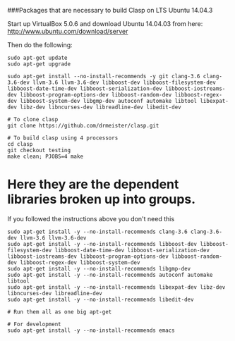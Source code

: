 ###Packages that are necessary to build Clasp on LTS Ubuntu 14.04.3

Start up VirtualBox 5.0.6 and download Ubuntu 14.04.03 from here:  http://www.ubuntu.com/download/server

Then do the following:

    sudo apt-get update
    sudo apt-get upgrade

    sudo apt-get install --no-install-recommends -y git clang-3.6 clang-3.6-dev llvm-3.6 llvm-3.6-dev libboost-dev libboost-filesystem-dev libboost-date-time-dev libboost-serialization-dev libboost-iostreams-dev libboost-program-options-dev libboost-random-dev libboost-regex-dev libboost-system-dev libgmp-dev autoconf automake libtool libexpat-dev libz-dev libncurses-dev libreadline-dev libedit-dev

    # To clone clasp
    git clone https://github.com/drmeister/clasp.git

    # To build clasp using 4 processors
    cd clasp
    git checkout testing
    make clean; PJOBS=4 make

# Here they are the dependent libraries broken up into groups.
If you followed the instructions above you don't need this

    sudo apt-get install -y --no-install-recommends clang-3.6 clang-3.6-dev llvm-3.6 llvm-3.6-dev
    sudo apt-get install -y --no-install-recommends libboost-dev libboost-filesystem-dev libboost-date-time-dev libboost-serialization-dev libboost-iostreams-dev libboost-program-options-dev libboost-random-dev libboost-regex-dev libboost-system-dev
    sudo apt-get install -y --no-install-recommends libgmp-dev
    sudo apt-get install -y --no-install-recommends autoconf automake libtool
    sudo apt-get install -y --no-install-recommends libexpat-dev libz-dev libncurses-dev libreadline-dev
    sudo apt-get install -y --no-install-recommends libedit-dev

    # Run them all as one big apt-get

    # For development
    sudo apt-get install -y --no-install-recommends emacs